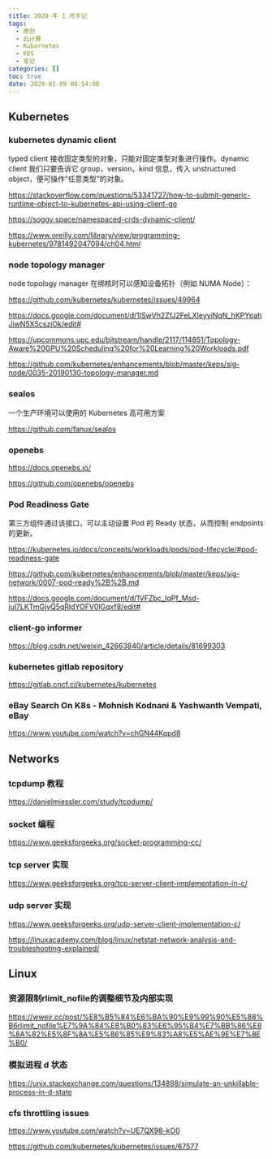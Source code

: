 ```yaml
---
title: 2020 年 1 月手记
tags:
  - 原创
  - 云计算
  - Kubernetes
  - K8S
  - 笔记
categories: []
toc: true
date: 2020-01-09 08:54:00
---
```



## Kubernetes

### kubernetes dynamic client

typed client 接收固定类型的对象，只能对固定类型对象进行操作。dynamic client 我们只要告诉它 group，version，kind 信息，传入 unstructured object，便可操作“任意类型”的对象。

https://stackoverflow.com/questions/53341727/how-to-submit-generic-runtime-object-to-kubernetes-api-using-client-go

https://soggy.space/namespaced-crds-dynamic-client/

https://www.oreilly.com/library/view/programming-kubernetes/9781492047094/ch04.html


### node topology manager

node topology manager 在绑核时可以感知设备拓扑（例如 NUMA Node）：

https://github.com/kubernetes/kubernetes/issues/49964

https://docs.google.com/document/d/1lSwVh2ZfJ2FeLXIeyyiNqN_hKPYpahJiwN5X5cszjOk/edit#

https://upcommons.upc.edu/bitstream/handle/2117/114851/Topology-Aware%20GPU%20Scheduling%20for%20Learning%20Workloads.pdf

https://github.com/kubernetes/enhancements/blob/master/keps/sig-node/0035-20190130-topology-manager.md

<!-- more -->


### sealos

一个生产环境可以使用的 Kubernetes 高可用方案

https://github.com/fanux/sealos

### openebs

https://docs.openebs.io/

https://github.com/openebs/openebs


### Pod Readiness Gate

第三方组件通过该接口，可以主动设置 Pod 的 Ready 状态，从而控制 endpoints 的更新。

https://kubernetes.io/docs/concepts/workloads/pods/pod-lifecycle/#pod-readiness-gate

https://github.com/kubernetes/enhancements/blob/master/keps/sig-network/0007-pod-ready%2B%2B.md

https://docs.google.com/document/d/1VFZbc_IqPf_Msd-jul7LKTmGjvQ5qRldYOFV0lGqxf8/edit#

### client-go informer
https://blog.csdn.net/weixin_42663840/article/details/81699303

### kubernetes gitlab repository

https://gitlab.cncf.ci/kubernetes/kubernetes


### eBay Search On K8s - Mohnish Kodnani & Yashwanth Vempati, eBay

https://www.youtube.com/watch?v=chGN44Kqpd8


## Networks

### tcpdump 教程

https://danielmiessler.com/study/tcpdump/

### socket 编程
https://www.geeksforgeeks.org/socket-programming-cc/

### tcp server 实现

https://www.geeksforgeeks.org/tcp-server-client-implementation-in-c/

### udp server 实现

https://www.geeksforgeeks.org/udp-server-client-implementation-c/

https://linuxacademy.com/blog/linux/netstat-network-analysis-and-troubleshooting-explained/

## Linux

### 资源限制rlimit_nofile的调整细节及内部实现

https://wweir.cc/post/%E8%B5%84%E6%BA%90%E9%99%90%E5%88%B6rlimit_nofile%E7%9A%84%E8%B0%83%E6%95%B4%E7%BB%86%E8%8A%82%E5%8F%8A%E5%86%85%E9%83%A8%E5%AE%9E%E7%8E%B0/


### 模拟进程 d 状态

https://unix.stackexchange.com/questions/134888/simulate-an-unkillable-process-in-d-state


### cfs throttling issues

https://www.youtube.com/watch?v=UE7QX98-kO0

https://github.com/kubernetes/kubernetes/issues/67577


